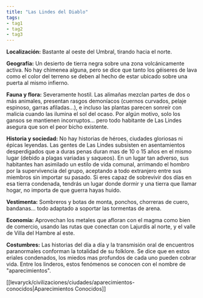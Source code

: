 ```yaml
---
title: "Las Lindes del Diablo"
tags: 
- tag1
- tag2
- tag3
---
```


**Localización:** Bastante al oeste del Umbral, tirando hacia el norte.

**Geografía:** Un desierto de tierra negra sobre una zona volcánicamente activa. No hay chimenea alguna, pero se dice que tanto los géiseres de lava como el color del terreno se deben al hecho de estar ubicado sobre una puerta al mismo infierno.

**Fauna y flora:** Severamente hostil. Las alimañas mezclan partes de dos o más animales, presentan rasgos demoníacos (cuernos curvados, pelaje espinoso, garras afiladas...), e incluso las plantas parecen sonreír con malicia cuando las ilumina el sol del ocaso. Por algún motivo, solo los gansos se mantienen incorruptos... pero todo habitante de Las Lindes asegura que son el peor bicho existente.

**Historia y sociedad:** No hay historias de héroes, ciudades gloriosas ni épicas leyendas. Las gentes de Las Lindes subsisten en asentamientos desperdigados que a duras penas duran mas de 10 o 15 años en el mismo lugar (debido a plagas variadas y saqueos). En un lugar tan adverso, sus habitantes han asimilado un estilo de vida comunal, arrimando el hombro por la supervivencia del grupo, aceptando a todo extranjero entre sus miembros sin importar su pasado. Si eres capaz de sobrevivir dos días en esa tierra condenada, tendrás un lugar donde dormir y una tierra que llamar hogar, no importa de que guerra hayas huido.

**Vestimenta:** Sombreros y botas de monta, ponchos, chorreras de cuero, bandanas... todo adaptado a soportar las tormentas de arena.

**Economía:** Aprovechan los metales que afloran con el magma como bien de comercio, usando las rutas que conectan con Lajurdis al norte, y el valle de Villa del Hambre al este.

**Costumbres:** Las historias del día a día y la transmisión oral de encuentros paranormales conforman la totalidad de su folklore. Se dice que en estos eriales condenados, los miedos mas profundos de cada uno pueden cobrar vida. Entre los linderos, estos fenómenos se conocen con el nombre de "aparecimientos".

[[levaryck/civilizaciones/ciudades/aparecimientos-conocidos|Aparecimientos Conocidos]]